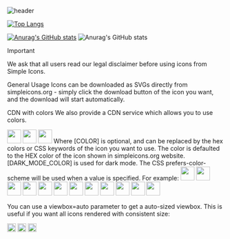 




![header](https://capsule-render.vercel.app/api?type=waving&color=gradient&height=200&section=header&text=hello😀&fontSize=80&fontColor=ffffff)

[![Top Langs](https://github-readme-stats.vercel.app/api/top-langs/?username=sumintmin)](https://github.com/anuraghazra/github-readme-stats)

[![Anurag's GitHub stats](https://github-readme-stats.vercel.app/api?username=sumintmin)](https://github.com/anuraghazra/github-readme-stats)
![Anurag's GitHub stats](https://github-readme-stats.vercel.app/api?username=sumintmin&hide=contribs,prs&show_icons=true&theme=blue)

Important

We ask that all users read our legal disclaimer before using icons from Simple Icons.

General Usage
Icons can be downloaded as SVGs directly from simpleicons.org - simply click the download button of the icon you want, and the download will start automatically.


CDN with colors
We also provide a CDN service which allows you to use colors.

<img height="32" width="32" src="https://cdn.simpleicons.org/[ICON SLUG]" />
<img height="32" width="32" src="https://cdn.simpleicons.org/[ICON SLUG]/[COLOR]" />
<img height="32" width="32" src="https://cdn.simpleicons.org/[ICON SLUG]/[COLOR]/[DARK_MODE_COLOR]" />
Where [COLOR] is optional, and can be replaced by the hex colors or CSS keywords of the icon you want to use. The color is defaulted to the HEX color of the icon shown in simpleicons.org website. [DARK_MODE_COLOR] is used for dark mode. The CSS prefers-color-scheme will be used when a value is specified. For example:

<img height="32" width="32" src="https://cdn.simpleicons.org/github" />
<img height="32" width="32" src="https://cdn.simpleicons.org/react/#61DAFB?viewbox=auto" />
<img height="32" width="32" src="https://cdn.simpleicons.org/nodedotjs/#5FA04E?viewbox=auto" />
<img height="32" width="32" src="https://cdn.simpleicons.org/intellijidea/#000000?viewbox=auto" />
<img height="32" width="32" src="https://cdn.simpleicons.org/javascript/#F7DF1E?viewbox=auto" />
<img height="32" width="32" src="https://cdn.simpleicons.org/spring/#6DB33F?viewbox=auto" />
<img height="32" width="32" src="https://cdn.simpleicons.org/jupyter/#F37626?viewbox=auto" />
<img height="32" width="32" src="https://cdn.simpleicons.org/typescript/#3178C6/pink?viewbox=auto" />
<img height="32" width="32" src="https://cdn.simpleicons.org/html5/#E34F26/eee?viewbox=auto" />
<img height="32" width="32" src="https://cdn.simpleicons.org/css3/#1572B6/_?viewbox=auto" />
<img height="32" width="32" src="https://cdn.simpleicons.org/css3/#1572B6/_?viewbox=auto" />
<img height="32" width="32" src="https://cdn.simpleicons.org/css3/#1572B6/_?viewbox=auto" />

You can use a viewbox=auto parameter to get a auto-sized viewbox. This is useful if you want all icons rendered with consistent size:

<img height="20" src="https://cdn.simpleicons.org/github?viewbox=auto" />
<img height="20" src="https://cdn.simpleicons.org/simpleicons?viewbox=auto" />
<img height="20" src="https://cdn.simpleicons.org/awesomelists?viewbox=auto" />



<!--
**sumintmin/sumintmin** is a ✨ _special_ ✨ repository because its `README.md` (this file) appears on your GitHub profile.

Here are some ideas to get you started:

- 🔭 I’m currently working on ...
- 🌱 I’m currently learning ...
- 👯 I’m looking to collaborate on ...
- 🤔 I’m looking for help with ...
- 💬 Ask me about ...
- 📫 How to reach me: ...
- 😄 Pronouns: ...
- ⚡ Fun fact: ...
-->
